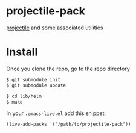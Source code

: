 projectile-pack
===============

[projectile](https://github.com/bbatsov/projectile) and some associated utilities

# Install

Once you clone the repo, go to the repo directory

```bash
$ git submodule init
$ git submodule update
```

```bash
$ cd lib/helm
$ make
```

In your `.emacs-live.el` add this snippet:
```elisp
(live-add-packs '("/path/to/projectile-pack"))
```
